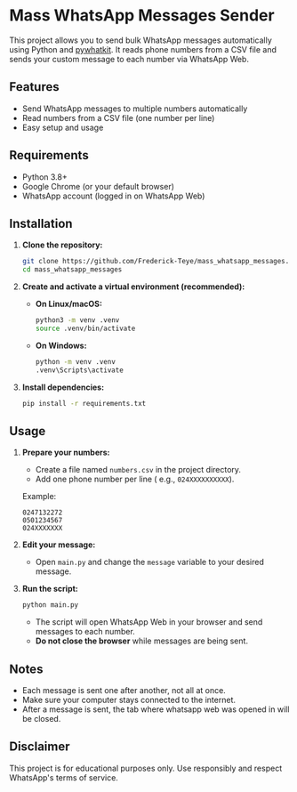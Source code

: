 # Mass WhatsApp Messages Sender

This project allows you to send bulk WhatsApp messages automatically using Python and [pywhatkit](https://github.com/Ankit404butfound/PyWhatKit). It reads phone numbers from a CSV file and sends your custom message to each number via WhatsApp Web.

## Features

- Send WhatsApp messages to multiple numbers automatically
- Read numbers from a CSV file (one number per line)
- Easy setup and usage

## Requirements

- Python 3.8+
- Google Chrome (or your default browser)
- WhatsApp account (logged in on WhatsApp Web)

## Installation

1. **Clone the repository:**

   ```bash
   git clone https://github.com/Frederick-Teye/mass_whatsapp_messages.git
   cd mass_whatsapp_messages
   ```

2. **Create and activate a virtual environment (recommended):**

   - **On Linux/macOS:**
     ```bash
     python3 -m venv .venv
     source .venv/bin/activate
     ```
   - **On Windows:**
     ```cmd
     python -m venv .venv
     .venv\Scripts\activate
     ```

3. **Install dependencies:**
   ```bash
   pip install -r requirements.txt
   ```

## Usage

1. **Prepare your numbers:**

   - Create a file named `numbers.csv` in the project directory.
   - Add one phone number per line ( e.g., `024XXXXXXXXXX`).

   Example:

   ```
   0247132272
   0501234567
   024XXXXXXX
   ```

2. **Edit your message:**

   - Open `main.py` and change the `message` variable to your desired message.

3. **Run the script:**

   ```bash
   python main.py
   ```

   - The script will open WhatsApp Web in your browser and send messages to each number.
   - **Do not close the browser** while messages are being sent.

## Notes

- Each message is sent one after another, not all at once.
- Make sure your computer stays connected to the internet.
- After a message is sent, the tab where whatsapp web was opened in will be closed.

## Disclaimer

This project is for educational purposes only. Use responsibly and respect WhatsApp's terms of service.
